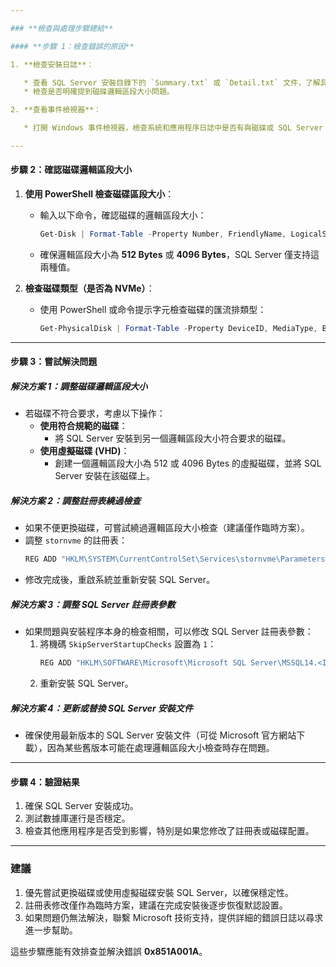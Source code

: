 ```yaml
---

### **檢查與處理步驟總結**

#### **步驟 1：檢查錯誤的原因**

1. **檢查安裝日誌**：

   * 查看 SQL Server 安裝目錄下的 `Summary.txt` 或 `Detail.txt` 文件，了解具體錯誤原因。
   * 檢查是否明確提到磁碟邏輯區段大小問題。

2. **查看事件檢視器**：

   * 打開 Windows 事件檢視器，檢查系統和應用程序日誌中是否有與磁碟或 SQL Server 安裝相關的錯誤記錄。

---
```


#### **步驟 2：確認磁碟邏輯區段大小**

1. **使用 PowerShell 檢查磁碟區段大小**：

   * 輸入以下命令，確認磁碟的邏輯區段大小：
     ```powershell
     Get-Disk | Format-Table -Property Number, FriendlyName, LogicalSectorSize
     ```
   * 確保邏輯區段大小為 **512 Bytes** 或 **4096 Bytes**，SQL Server 僅支持這兩種值。

2. **檢查磁碟類型（是否為 NVMe）**：

   * 使用 PowerShell 或命令提示字元檢查磁碟的匯流排類型：
     ```powershell
     Get-PhysicalDisk | Format-Table -Property DeviceID, MediaType, BusType, Model
     ```

---

#### **步驟 3：嘗試解決問題**

##### **解決方案 1：調整磁碟邏輯區段大小**

* 若磁碟不符合要求，考慮以下操作：
  * **使用符合規範的磁碟**：
    * 將 SQL Server 安裝到另一個邏輯區段大小符合要求的磁碟。
  * **使用虛擬磁碟 (VHD)**：
    * 創建一個邏輯區段大小為 512 或 4096 Bytes 的虛擬磁碟，並將 SQL Server 安裝在該磁碟上。

##### **解決方案 2：調整註冊表繞過檢查**

* 如果不便更換磁碟，可嘗試繞過邏輯區段大小檢查（建議僅作臨時方案）。
* 調整 `stornvme` 的註冊表：
  ```cmd
  REG ADD "HKLM\SYSTEM\CurrentControlSet\Services\stornvme\Parameters\Device" /v "ForcedPhysicalSectorSizeInBytes" /t REG_MULTI_SZ /d "* 4095" /f
  ```
* 修改完成後，重啟系統並重新安裝 SQL Server。

##### **解決方案 3：調整 SQL Server 註冊表參數**

* 如果問題與安裝程序本身的檢查相關，可以修改 SQL Server 註冊表參數：
  1. 將機碼 `SkipServerStartupChecks` 設置為 `1`：
     ```cmd
     REG ADD "HKLM\SOFTWARE\Microsoft\Microsoft SQL Server\MSSQL14.<InstanceName>\MSSQLServer" /v "SkipServerStartupChecks" /t REG_DWORD /d 1 /f
     ```
  2. 重新安裝 SQL Server。

##### **解決方案 4：更新或替換 SQL Server 安裝文件**

* 確保使用最新版本的 SQL Server 安裝文件（可從 Microsoft 官方網站下載），因為某些舊版本可能在處理邏輯區段大小檢查時存在問題。

---

#### **步驟 4：驗證結果**

1. 確保 SQL Server 安裝成功。
2. 測試數據庫運行是否穩定。
3. 檢查其他應用程序是否受到影響，特別是如果您修改了註冊表或磁碟配置。

---

### **建議**

1. 優先嘗試更換磁碟或使用虛擬磁碟安裝 SQL Server，以確保穩定性。
2. 註冊表修改僅作為臨時方案，建議在完成安裝後逐步恢復默認設置。
3. 如果問題仍無法解決，聯繫 Microsoft 技術支持，提供詳細的錯誤日誌以尋求進一步幫助。

這些步驟應能有效排查並解決錯誤 **0x851A001A**。

